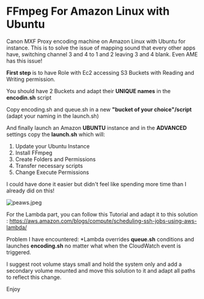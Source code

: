 # FFmpeg For Amazon Linux with Ubuntu

Canon MXF Proxy encoding machine on Amazon Linux with Ubuntu for instance. This is to solve the issue of mapping sound that every other apps have, switching channel 3 and 4 to 1 and 2 leaving 3 and 4 blank. Even AME has this issue!

**First step** is to have Role with Ec2 accessing S3 Buckets with Reading and Writing permission.

You should have 2 Buckets and adapt their **UNIQUE names** in the **encodin.sh** script

Copy encoding.sh and queue.sh in a new **"bucket of your choice"/script** (adapt your naming in the launch.sh)

And finally launch an Amazon **UBUNTU** instance and in the **ADVANCED** settings copy the **launch.sh** which will:

1. Update your Ubuntu Instance
2. Install FFmpeg
3. Create Folders and Permissions
4. Transfer necessary scripts
5. Change Execute Permissions

I could have done it easier but didn't feel like spending more time than I already did on this!

![peaws.jpeg](https://images.zenhubusercontent.com/5b191e8c80f2a54a594719b5/5e1e0371-5cb8-4fa4-ab95-cf41a3906cef)

For the Lambda part, you can follow this Tutorial and adapt it to this solution : https://aws.amazon.com/blogs/compute/scheduling-ssh-jobs-using-aws-lambda/

Problem I have encountered:
*Lambda overrides **queue.sh** conditions and launches **encoding.sh** no matter what when the CloudWatch event is triggered.

I suggest root volume stays small and hold the system only and add a secondary volume mounted and move this solution to it and adapt all paths to reflect this change.

Enjoy
